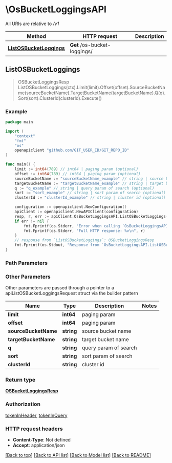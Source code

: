# \OsBucketLoggingsAPI

All URIs are relative to */v1*

Method | HTTP request | Description
------------- | ------------- | -------------
[**ListOSBucketLoggings**](OsBucketLoggingsAPI.md#ListOSBucketLoggings) | **Get** /os-bucket-loggings/ | 



## ListOSBucketLoggings

> OSBucketLoggingsResp ListOSBucketLoggings(ctx).Limit(limit).Offset(offset).SourceBucketName(sourceBucketName).TargetBucketName(targetBucketName).Q(q).Sort(sort).ClusterId(clusterId).Execute()





### Example

```go
package main

import (
	"context"
	"fmt"
	"os"
	openapiclient "github.com/GIT_USER_ID/GIT_REPO_ID"
)

func main() {
	limit := int64(789) // int64 | paging param (optional)
	offset := int64(789) // int64 | paging param (optional)
	sourceBucketName := "sourceBucketName_example" // string | source bucket name (optional)
	targetBucketName := "targetBucketName_example" // string | target bucket name (optional)
	q := "q_example" // string | query param of search (optional)
	sort := "sort_example" // string | sort param of search (optional)
	clusterId := "clusterId_example" // string | cluster id (optional)

	configuration := openapiclient.NewConfiguration()
	apiClient := openapiclient.NewAPIClient(configuration)
	resp, r, err := apiClient.OsBucketLoggingsAPI.ListOSBucketLoggings(context.Background()).Limit(limit).Offset(offset).SourceBucketName(sourceBucketName).TargetBucketName(targetBucketName).Q(q).Sort(sort).ClusterId(clusterId).Execute()
	if err != nil {
		fmt.Fprintf(os.Stderr, "Error when calling `OsBucketLoggingsAPI.ListOSBucketLoggings``: %v\n", err)
		fmt.Fprintf(os.Stderr, "Full HTTP response: %v\n", r)
	}
	// response from `ListOSBucketLoggings`: OSBucketLoggingsResp
	fmt.Fprintf(os.Stdout, "Response from `OsBucketLoggingsAPI.ListOSBucketLoggings`: %v\n", resp)
}
```

### Path Parameters



### Other Parameters

Other parameters are passed through a pointer to a apiListOSBucketLoggingsRequest struct via the builder pattern


Name | Type | Description  | Notes
------------- | ------------- | ------------- | -------------
 **limit** | **int64** | paging param | 
 **offset** | **int64** | paging param | 
 **sourceBucketName** | **string** | source bucket name | 
 **targetBucketName** | **string** | target bucket name | 
 **q** | **string** | query param of search | 
 **sort** | **string** | sort param of search | 
 **clusterId** | **string** | cluster id | 

### Return type

[**OSBucketLoggingsResp**](OSBucketLoggingsResp.md)

### Authorization

[tokenInHeader](../README.md#tokenInHeader), [tokenInQuery](../README.md#tokenInQuery)

### HTTP request headers

- **Content-Type**: Not defined
- **Accept**: application/json

[[Back to top]](#) [[Back to API list]](../README.md#documentation-for-api-endpoints)
[[Back to Model list]](../README.md#documentation-for-models)
[[Back to README]](../README.md)


